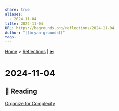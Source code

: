 ```yaml
---  
share: true  
aliases:  
  - 2024-11-04  
title: 2024-11-04  
URL: https://bagrounds.org/reflections/2024-11-04  
Author: "[[bryan-grounds]]"  
tags:   
---  
```

[Home](../index.md) > [Reflections](./index.md) | [⏮️](./2024-11-03.md)  
# 2024-11-04  
## 📖 Reading  
[Organize for Complexity](../books/organize-for-complexity.md)  
